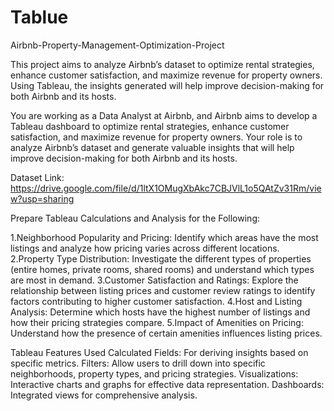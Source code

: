 # Tablue

Airbnb-Property-Management-Optimization-Project


This project aims to analyze Airbnb’s dataset to optimize rental strategies, enhance customer satisfaction, and maximize revenue for property owners. Using Tableau, the insights generated will help improve decision-making for both Airbnb and its hosts.

You are working as a Data Analyst at Airbnb, and Airbnb aims to develop a Tableau dashboard to optimize rental strategies, enhance customer satisfaction, and maximize revenue for property owners. Your role is to analyze Airbnb’s dataset and generate valuable insights that will help improve decision-making for both Airbnb and its hosts.

Dataset Link: https://drive.google.com/file/d/1ltX1OMugXbAkc7CBJVlL1o5QAtZv31Rm/view?usp=sharing

Prepare Tableau Calculations and Analysis for the Following:

1.Neighborhood Popularity and Pricing: Identify which areas have the most listings and analyze how pricing varies across different locations.
2.Property Type Distribution: Investigate the different types of properties (entire homes, private rooms, shared rooms) and understand which types are most in demand.
3.Customer Satisfaction and Ratings: Explore the relationship between listing prices and customer review ratings to identify factors contributing to higher customer satisfaction.
4.Host and Listing Analysis: Determine which hosts have the highest number of listings and how their pricing strategies compare.
5.Impact of Amenities on Pricing: Understand how the presence of certain amenities influences listing prices.

Tableau Features Used
Calculated Fields: For deriving insights based on specific metrics.
Filters: Allow users to drill down into specific neighborhoods, property types, and pricing strategies.
Visualizations: Interactive charts and graphs for effective data representation.
Dashboards: Integrated views for comprehensive analysis.

